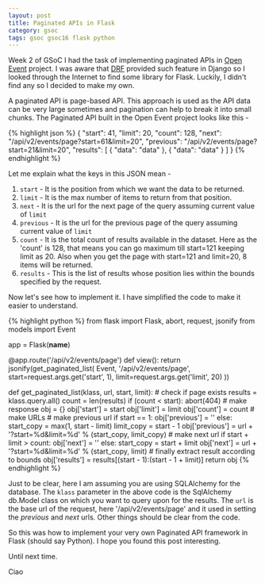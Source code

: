 ```yaml
---
layout: post
title: Paginated APIs in Flask
category: gsoc
tags: gsoc gsoc16 flask python
---
```


Week 2 of GSoC I had the task of implementing paginated APIs in [Open Event](https://github.com/fossasia/open-event) project. 
I was aware that [DRF](www.django-rest-framework.org/) provided such feature in Django so I looked through the Internet to find some library for Flask.
Luckily, I didn't find any so I decided to make my own. 

A paginated API is page-based API. This approach is used as the API data can be very large sometimes and pagination can help to break it into small chunks. 
The Paginated API built in the Open Event project looks like this - 

{% highlight json %}
{
    "start": 41,
    "limit": 20,
    "count": 128,
    "next": "/api/v2/events/page?start=61&limit=20",
    "previous": "/api/v2/events/page?start=21&limit=20",
    "results": [
    	{
    		"data": "data"
    	},
    	{
    		"data": "data"
    	}
    ]
}
{% endhighlight %}

Let me explain what the keys in this JSON mean - 

1. `start` - It is the position from which we want the data to be returned.
2. `limit` - It is the max number of items to return from that position.
3. `next` - It is the url for the next page of the query assuming current value of `limit`
4. `previous` - It is the url for the previous page of the query assuming current value of `limit`
5. `count` - It is the total count of results available in the dataset. Here as the 'count' is 128, that means you can go maximum till start=121 keeping limit as 20. Also when 
 you get the page with start=121 and limit=20, 8 items will be returned. 
6. `results` - This is the list of results whose position lies within the bounds specified by the request.

Now let's see how to implement it. I have simplified the code to make it easier to understand.

{% highlight python %}
from flask import Flask, abort, request, jsonify
from models import Event

app = Flask(__name__)

@app.route('/api/v2/events/page')
def view():
	return jsonify(get_paginated_list(
		Event, 
		'/api/v2/events/page', 
		start=request.args.get('start', 1), 
		limit=request.args.get('limit', 20)
	))

def get_paginated_list(klass, url, start, limit):
    # check if page exists
    results = klass.query.all()
    count = len(results)
    if (count < start):
        abort(404)
    # make response
    obj = {}
    obj['start'] = start
    obj['limit'] = limit
    obj['count'] = count
    # make URLs
    # make previous url
    if start == 1:
        obj['previous'] = ''
    else:
        start_copy = max(1, start - limit)
        limit_copy = start - 1
        obj['previous'] = url + '?start=%d&limit=%d' % (start_copy, limit_copy)
    # make next url
    if start + limit > count:
        obj['next'] = ''
    else:
        start_copy = start + limit
        obj['next'] = url + '?start=%d&limit=%d' % (start_copy, limit)
    # finally extract result according to bounds
    obj['results'] = results[(start - 1):(start - 1 + limit)]
    return obj
{% endhighlight %}

Just to be clear, here I am assuming you are using SQLAlchemy for the database. The `klass` parameter in the above code is the SqlAlchemy db.Model class on which you want 
to query upon for the results. The `url` is the base url of the request, here '/api/v2/events/page' and it used in setting the *previous* and *next* urls. 
Other things should be clear from the code. 

So this was how to implement your very own Paginated API framework in Flask (should say Python). I hope you found this post interesting. 

Until next time.

Ciao
